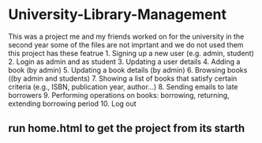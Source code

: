 # University-Library-Management
This was a project me and my friends worked on for the university in the second year
some of the files are not imprtant and we do not used them
this project has these featrue
      1. Signing up a new user (e.g. admin, student)
      2. Login as admin and as student
      3. Updating a user details
      4. Adding a book (by admin)
      5. Updating a book details (by admin)
      6. Browsing books ((by admin and students)
      7. Showing a list of books that satisfy certain criteria (e.g.,
      ISBN, publication year, author…)
      8. Sending emails to late borrowers
      9. Performing operations on books: borrowing, returning, extending borrowing period
      10. Log out
     
## run home.html to get the project from its starth
